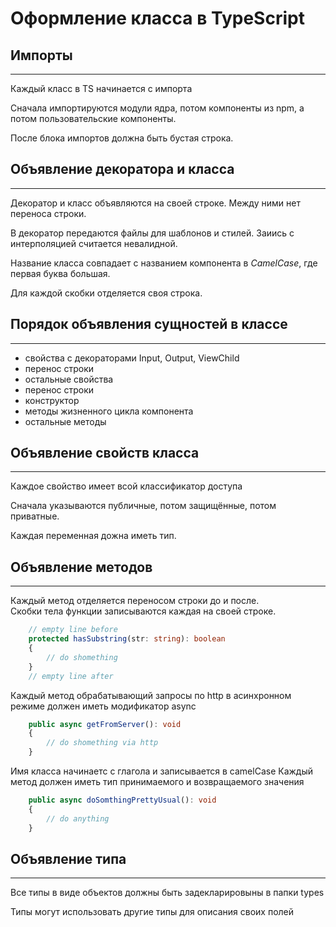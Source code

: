 # Оформление класса в TypeScript


## Импорты

---
Каждый класс в TS начинается с импорта

Сначала импортируются модули ядра, потом компоненты из npm, а потом пользовательские компоненты.

После блока импортов должна быть бустая строка.


## Объявление декоратора и класса

---
Декоратор и класс объявляются на своей строке. Между ними нет переноса строки.

В декоратор передаются файлы для шаблонов и стилей. Заиись с интерполяцией считается невалидной.

Название класса совпадает с названием компонента в *CamelCase*, где первая буква большая.

Для каждой скобки отделяется своя строка.

## Порядок объявления сущностей в классе

---
* свойства с декораторами Input, Output, ViewChild
* перенос строки
* остальные свойства
* перенос строки
* конструктор
* методы жизненного цикла компонента
* остальные методы

## Объявление свойств класса

---
Каждое свойство имеет всой классификатор доступа

Сначала указываются публичные, потом защищённые, потом приватные.

Каждая переменная дожна иметь тип.


## Объявление методов

---
Каждый метод отделяется переносом строки до и после.   
Скобки тела функции записываются каждая на своей строке.   

```ts 
    // empty line before
    protected hasSubstring(str: string): boolean
    {
        // do shomething
    }
    // empty line after
```

Каждый метод обрабатывающий запросы по http в асинхронном режиме должен иметь модификатор async

```ts 
    public async getFromServer(): void
    {
        // do shomething via http
    }
```

Имя класса начинаетс с глагола и записывается в camelCase
Каждый метод должен иметь тип принимаемого и возвращаемого значения

```ts 
    public async doSomthingPrettyUsual(): void
    {
        // do anything
    }
```

## Объявление типа

---
Все типы в виде объектов должны быть задекларировыны в папки types

Типы могут использовать другие типы для описания своих полей

